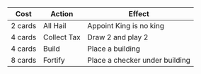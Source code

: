 | Cost | Action | Effect |
| --------- | ------ | ------ |
| 2 cards | All Hail | Appoint King is no king |
| 4 cards | Collect Tax | Draw 2 and play 2 |
| 4 cards | Build | Place a building |
| 8 cards | Fortify | Place a checker under building |